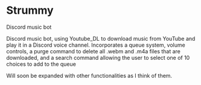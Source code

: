 # Strummy
Discord music bot

Discord music bot, using Youtube_DL to download music from YouTube and play it in a Discord voice channel. 
Incorporates a queue system, volume controls, a purge command to delete all .webm and .m4a files that are downloaded, and a search command allowing the user to select one of 10 choices to add to the queue

Will soon be expanded with other functionalities as I think of them. 
